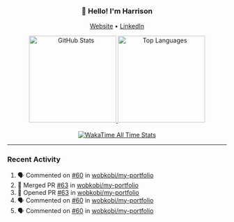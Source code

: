 <h3 align="center">👋 Hello! I'm Harrison</h3>

<p align="center">
  <a href="https://www.harrisonraynes.com/" target="_blank">Website</a> •
  <a href="https://www.linkedin.com/in/harrisonraynes/" target="_blank">LinkedIn</a>

<!-- Stats Cards -->
<div align="center">
  <!-- GitHub Stats Card -->
  <a href="https://github.com/wobkobi" target="_blank">
    <img height="200" src="https://github-readme-stats-wobkobis-projects.vercel.app/api?username=wobkobi&show_icons=true&theme=monokai-pro-spectrum" alt="GitHub Stats" />
  </a>
  <!-- Top Languages Card -->
  <a href="https://github.com/wobkobi" target="_blank">
    <img height="200" src="https://github-readme-stats-wobkobis-projects.vercel.app/api/top-langs/?username=wobkobi&layout=compact&langs_count=10&theme=monokai-pro-spectrum" alt="Top Languages" />
  </a>
  <br><br>
  <!-- WakaTime All Time Stats Card -->
  <a href="https://github.com/wobkobi" target="_blank">
    <img src="https://github-readme-stats-wobkobis-projects.vercel.app/api/wakatime?username=wobkobi&layout=compact&show_icons=true&custom_title=All%20Time%20Stats%20(WakaTime)&theme=monokai-pro-spectrum&hide=Other&langs_count=24" alt="WakaTime All Time Stats" />
  </a>
</div>

<hr />

### Recent Activity

<!--START_SECTION:activity-->
1. 🗣 Commented on [#60](https://github.com/wobkobi/my-portfolio/pull/60#issuecomment-2727758588) in [wobkobi/my-portfolio](https://github.com/wobkobi/my-portfolio)
2. 🎉 Merged PR [#63](https://github.com/wobkobi/my-portfolio/pull/63) in [wobkobi/my-portfolio](https://github.com/wobkobi/my-portfolio)
3. 💪 Opened PR [#63](https://github.com/wobkobi/my-portfolio/pull/63) in [wobkobi/my-portfolio](https://github.com/wobkobi/my-portfolio)
4. 🗣 Commented on [#60](https://github.com/wobkobi/my-portfolio/pull/60#issuecomment-2727747158) in [wobkobi/my-portfolio](https://github.com/wobkobi/my-portfolio)
5. 🗣 Commented on [#60](https://github.com/wobkobi/my-portfolio/pull/60#issuecomment-2727746730) in [wobkobi/my-portfolio](https://github.com/wobkobi/my-portfolio)
<!--END_SECTION:activity-->

